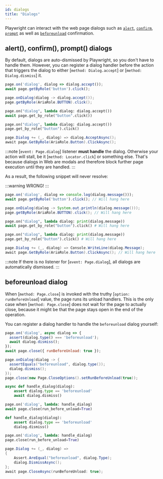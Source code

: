 ```yaml
---
id: dialogs
title: "Dialogs"
---
```


Playwright can interact with the web page dialogs such as [`alert`](https://developer.mozilla.org/en-US/docs/Web/API/Window/alert), [`confirm`](https://developer.mozilla.org/en-US/docs/Web/API/Window/confirm), [`prompt`](https://developer.mozilla.org/en-US/docs/Web/API/Window/prompt) as well as [`beforeunload`](https://developer.mozilla.org/en-US/docs/Web/API/Window/beforeunload_event) confirmation.

## alert(), confirm(), prompt() dialogs

By default, dialogs are auto-dismissed by Playwright, so you don't have to handle them. However, you can register a dialog handler before the action that triggers the dialog to either [`method: Dialog.accept`] or [`method: Dialog.dismiss`] it.

```js
page.on('dialog', dialog => dialog.accept());
await page.getByRole('button').click();
```

```java
page.onDialog(dialog -> dialog.accept());
page.getByRole(AriaRole.BUTTON).click();
```

```python async
page.on("dialog", lambda dialog: dialog.accept())
await page.get_by_role("button".click())
```

```python sync
page.on("dialog", lambda dialog: dialog.accept())
page.get_by_role("button").click()
```

```csharp
page.Dialog += (_, dialog) => dialog.AcceptAsync();
await page.GetByRole(AriaRole.Button).ClickAsync();
```

:::note
[`event: Page.dialog`] listener **must handle** the dialog. Otherwise your action will stall, be it [`method: Locator.click`] or something else. That's because dialogs in Web are modals and therefore block further page execution until they are handled.
:::

As a result, the following snippet will never resolve:

:::warning
WRONG!
:::

```js
page.on('dialog', dialog => console.log(dialog.message()));
await page.getByRole('button').click(); // Will hang here
```

```java
page.onDialog(dialog -> System.out.println(dialog.message()));
page.getByRole(AriaRole.BUTTON).click(); // Will hang here
```

```python async
page.on("dialog", lambda dialog: print(dialog.message))
await page.get_by_role("button").click() # Will hang here
```

```python sync
page.on("dialog", lambda dialog: print(dialog.message))
page.get_by_role("button").click() # Will hang here
```

```csharp
page.Dialog += (_, dialog) => Console.WriteLine(dialog.Message);
await page.GetByRole(AriaRole.Button).ClickAsync(); // Will hang here
```

:::note
If there is no listener for [`event: Page.dialog`], all dialogs are automatically dismissed.
:::

## beforeunload dialog

When [`method: Page.close`] is invoked with the truthy [`option: runBeforeUnload`] value, the page runs its unload handlers. This is the only case when [`method: Page.close`] does not wait for the page to actually close, because it might be that the page stays open in the end of the operation.

You can register a dialog handler to handle the `beforeunload` dialog yourself:

```js
page.on('dialog', async dialog => {
  assert(dialog.type() === 'beforeunload');
  await dialog.dismiss();
});
await page.close({ runBeforeUnload: true });
```

```java
page.onDialog(dialog -> {
  assertEquals("beforeunload", dialog.type());
  dialog.dismiss();
});
page.close(new Page.CloseOptions().setRunBeforeUnload(true));
```

```python async
async def handle_dialog(dialog):
    assert dialog.type == 'beforeunload'
    await dialog.dismiss()

page.on('dialog', lambda: handle_dialog)
await page.close(run_before_unload=True)
```

```python sync
def handle_dialog(dialog):
    assert dialog.type == 'beforeunload'
    dialog.dismiss()

page.on('dialog', lambda: handle_dialog)
page.close(run_before_unload=True)
```

```csharp
page.Dialog += (_, dialog) =>
{
    Assert.AreEqual("beforeunload", dialog.Type);
    dialog.DismissAsync();
};
await page.CloseAsync(runBeforeUnload: true);
```

